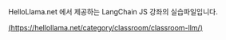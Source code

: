 
HelloLlama.net 에서 제공하는 LangChain JS 강좌의 실습파일입니다.

[(https://hellollama.net/category/classroom/classroom-llm/)](https://hellollama.net/category/classroom/classroom-langchainjs/)
